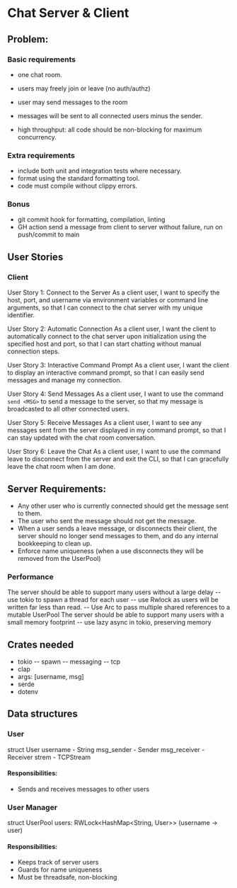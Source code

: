 # Chat Server & Client

## Problem: 
### Basic requirements
- one chat room.
- users may freely join or leave (no auth/authz)
- user may send messages to the room
- messages will be sent to all connected users minus the sender.

- high throughput: all code should be non-blocking for maximum concurrency.

### Extra requirements
- include both unit and integration tests where necessary.
- format using the standard formatting tool.
- code must compile without clippy errors.

### Bonus
- git commit hook for formatting, compilation, linting
- GH action send a message from client to server without failure, run on push/commit to main

## User Stories
### Client
  User Story 1: Connect to the Server
    As a client user,
    I want to specify the host, port, and username via environment variables or command line arguments, so that I can connect to the chat server with my unique identifier.

  User Story 2: Automatic Connection
    As a client user,
    I want the client to automatically connect to the chat server upon initialization using the specified host and port, so that I can start chatting without manual connection steps.

  User Story 3: Interactive Command Prompt
    As a client user,
    I want the client to display an interactive command prompt, so that I can easily send messages and manage my connection.

  User Story 4: Send Messages
    As a client user,
    I want to use the command `send <MSG>` to send a message to the server, so that my message is broadcasted to all other connected users.

  User Story 5: Receive Messages
    As a client user,
    I want to see any messages sent from the server displayed in my command prompt, so that I can stay updated with the chat room conversation.

  User Story 6: Leave the Chat
    As a client user,
    I want to use the command leave to disconnect from the server and exit the CLI, so that I can gracefully leave the chat room when I am done.

## Server Requirements:
- Any other user who is currently connected should get the message sent to them.
- The user who sent the message should not get the message.
- When a user sends a leave message, or disconnects their client, the server should no longer send messages to them, and do any internal bookkeeping to clean up.
- Enforce name uniqueness (when a use disconnects they will be removed from the UserPool)

### Performance
The server should be able to support many users without a large delay
  -- use tokio to spawn a thread for each user
  -- use Rwlock as users will be written far less than read.
  -- Use Arc to pass multiple shared references to a mutable UserPool
The server should be able to support many users with a small memory footprint
 -- use lazy async in tokio, preserving memory

## Crates needed
- tokio
 -- spawn
 -- messaging
 -- tcp
- clap
 - args: [username, msg]
- serde
- dotenv

## Data structures
### User
struct User
  username - String
  msg_sender - Sender
  msg_receiver - Receiver
  strem - TCPStream
#### Responsibilities:
- Sends and receives messages to other users

### User Manager
struct UserPool
  users: RWLock<HashMap<String, User>> (username -> user)
#### Responsibilities:
- Keeps track of server users
- Guards for name uniqueness
- Must be threadsafe, non-blocking